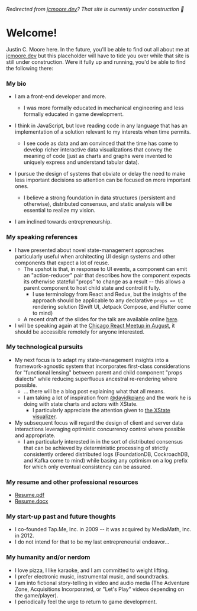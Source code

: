 _Redirected from [jcmoore.dev](https://jcmoore.dev)?  That site is currently under construction :construction:_

# Welcome!

Justin C. Moore here.  In the future, you'll be able to find out all about me at [jcmoore.dev](https://jcmoore.dev) but this placeholder will have to tide you over while that site is still under construction.  Were it fully up and running, you'd be able to find the following there:

### My bio
* I am a front-end developer and more.
  * I was more formally educated in mechanical engineering and less formally educated in game development.

* I think in JavaScript, but love reading code in any language that has an implementation of a solution relevant to my interests when time permits.
  * I see code as data and am convinced that the time has come to develop richer interactive data visualizations that convey the meaning of code (just as charts and graphs were invented to uniquely express and understand tabular data).

* I pursue the design of systems that obviate or delay the need to make less important decisions so attention can be focused on more important ones.
  * I believe a strong foundation in data structures (persistent and otherwise), distributed consensus, and static analysis will be essential to realize my vision.

* I am inclined towards entrepreneurship.

### My speaking references
* I have presented about novel state-management approaches particularly useful when architecting UI design systems and other components that expect a lot of reuse.
  * The upshot is that, in response to UI events, a component can emit an "action-reducer" pair that describes how the component expects its otherwise stateful "props" to change as a result -- this allows a parent component to host child state and control it fully.
    * I use terminology from React and Redux, but the insights of the approach should be applicable to any declarative `props => UI` rendering solution (Swift UI, Jetpack Compose, and Flutter come to mind)
  * A recent draft of the slides for the talk are available online [here](https://jfinity-state-basics.netlify.app/).
* I will be speaking again at the [Chicago React Meetup in August](https://www.meetup.com/React-Chicago/events/266727379/), it should be accessible remotely for anyone interested.

### My technological pursuits
* My next focus is to adapt my state-management insights into a framework-agnostic system that incorporates first-class considerations for "functional lensing" between parent and child component "props dialects" while reducing superfluous ancestral re-rendering where possible.
  * ... there will be a blog post explaining what that all means.
  * I am taking a lot of inspiration from [@davidkpiano](https://twitter.com/davidkpiano) and the work he is doing with state charts and actors with XState.
    * I particularly appreciate the attention given to [the XState visualizer](https://xstate.js.org/viz/).
* My subsequent focus will regard the design of client and server data interactions leveraging optimistic concurrency control where possible and appropriate.
  * I am particularly interested in in the sort of distributed consensus that can be achieved by deterministic processing of strictly consistently ordered distributed logs (FoundationDB, CockroachDB, and Kafka come to mind) while basing any optimism on a log prefix for which only eventual consistency can be assured.

### My resume and other professional resources
* [Resume.pdf](./justin_c_moore_resume_2020.pdf)
* [Resume.docx](./justin_c_moore_resume_2020.docx)

### My start-up past and future thoughts
* I co-founded Tap.Me, Inc. in 2009 -- it was acquired by MediaMath, Inc. in 2012.
* I do not intend for that to be my last entrepreneurial endeavor...

### My humanity and/or nerdom 
* I love pizza, I like karaoke, and I am committed to weight lifting.
* I prefer electronic music, instrumental music, and soundtracks.
* I am into fictional story-telling in video and audio media (The Adventure Zone, Acquisitions Incorporated, or "Let's Play" videos depending on the game/player).
* I periodically feel the urge to return to game development.

